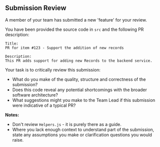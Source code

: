 ## Submission Review
A member of your team has submitted a new 'feature' for your review. 

You have been provided the source code in `src` and the following PR description:

```
Title:
PR for item #123 - Support the addition of new records

Description: 
This PR adds support for adding new Records to the backend service. 

```

Your task is to critically review this submission:
 - What do you make of the quality, structure and correctness of the submission?
 - Does this code reveal any potential shortcomings with the broader software architecture?
 - What suggestions might you make to the Team Lead if this submission were indicative of a typical PR?



**Notes:**
 - Don't review `Helpers.js` - it is purely there as a guide.
 - Where you lack enough context to understand part of the submission, state any assumptions you make or clarification questions you would raise.